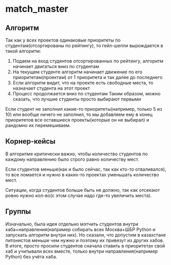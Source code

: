 # match_master

## Алгоритм
Так как у всех проектов одинаковые приоритеты по студентам(отсортированы по рейтингу), то гейл-шепли вырождается в такой алгоритм:
1) Подаем на вход студентов отсортированных по рейтингу, алгоритм начинает двигаться вниз по студентам
2) На текущем студенте алгоритм начинает движение по его приоритетам(проектам) от 1 приоритета и так далее до последнего
3) Если алгоритм видит, что на проекте есть свободные места, то назначает студента на этот проект
4) Процесс продолжается вниз по студентам
Таким образом, можно сказать, что лучшие студенты просто выбирают первыми

Если студент не заполнил какие-то приоритеты(например, только 5 из 10) или вообще ничего не заполнил, 
то мы добавляем ему в конец приоритетов все оставшиеся проекты(которые он не выбирал) и рандомно их перемешиваем.

## Корнер-кейсы
В алгоритме критически важно, чтобы количество студентов по каждому направлению было строго равно количеству мест.

Если студентов меньше(как и было сейчас, так как кто-то отваливался), то все ломается и нужно в каких-то проектах уменьшать количество мест.

Ситуации, когда студентов больше быть не должно, так как отсекают ровно нужно кол-во(с этом случае надо где-то увеличить места).

## Группы
Изначально, была идея отдельно мэтчить студентов внутри хаба+направления(например собирать всех Москва+ШБР Python и запускать алгоритм внутри них). 
Но сказали, что допустим в казахстане питонистов меньше чем нужно и поэтому их привезут из других хабов. 
В итоге, просто просили студентов сначала ставить в приоритетах свой хаб и учитывали всех вместе, только внутри направления(например Python) без учёта хаба.
